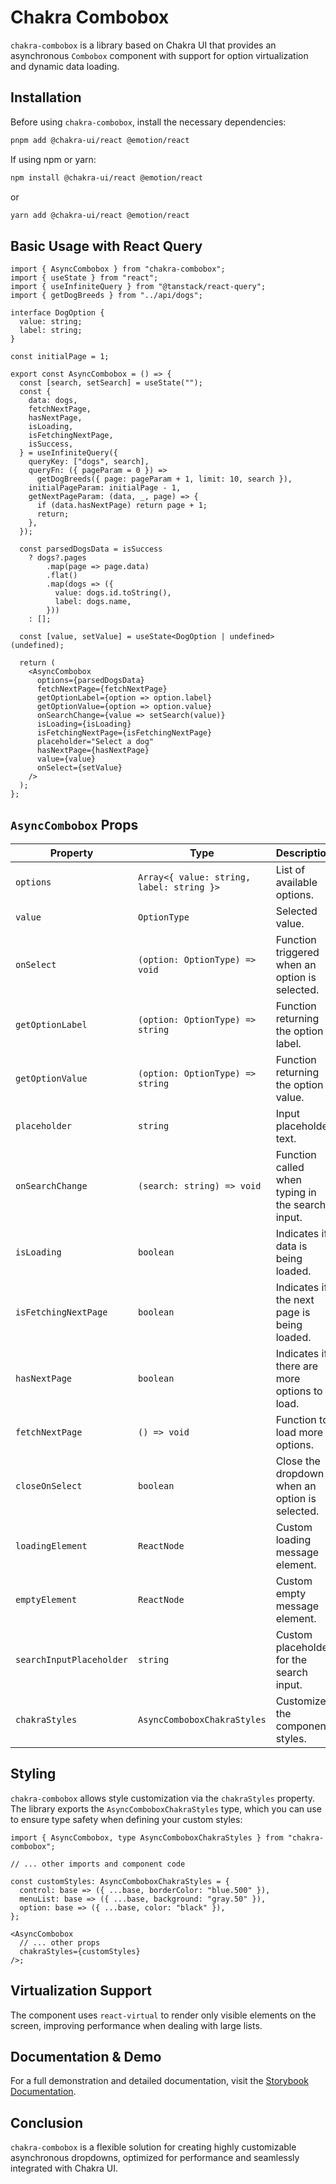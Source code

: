 # Chakra Combobox

`chakra-combobox` is a library based on Chakra UI that provides an asynchronous `Combobox` component with support for option virtualization and dynamic data loading.

## Installation

Before using `chakra-combobox`, install the necessary dependencies:

```sh
pnpm add @chakra-ui/react @emotion/react
```

If using npm or yarn:

```sh
npm install @chakra-ui/react @emotion/react
```

or

```sh
yarn add @chakra-ui/react @emotion/react
```

## Basic Usage with React Query

```tsx
import { AsyncCombobox } from "chakra-combobox";
import { useState } from "react";
import { useInfiniteQuery } from "@tanstack/react-query";
import { getDogBreeds } from "../api/dogs";

interface DogOption {
  value: string;
  label: string;
}

const initialPage = 1;

export const AsyncCombobox = () => {
  const [search, setSearch] = useState("");
  const {
    data: dogs,
    fetchNextPage,
    hasNextPage,
    isLoading,
    isFetchingNextPage,
    isSuccess,
  } = useInfiniteQuery({
    queryKey: ["dogs", search],
    queryFn: ({ pageParam = 0 }) =>
      getDogBreeds({ page: pageParam + 1, limit: 10, search }),
    initialPageParam: initialPage - 1,
    getNextPageParam: (data, _, page) => {
      if (data.hasNextPage) return page + 1;
      return;
    },
  });

  const parsedDogsData = isSuccess
    ? dogs?.pages
        .map(page => page.data)
        .flat()
        .map(dogs => ({
          value: dogs.id.toString(),
          label: dogs.name,
        }))
    : [];

  const [value, setValue] = useState<DogOption | undefined>(undefined);

  return (
    <AsyncCombobox
      options={parsedDogsData}
      fetchNextPage={fetchNextPage}
      getOptionLabel={option => option.label}
      getOptionValue={option => option.value}
      onSearchChange={value => setSearch(value)}
      isLoading={isLoading}
      isFetchingNextPage={isFetchingNextPage}
      placeholder="Select a dog"
      hasNextPage={hasNextPage}
      value={value}
      onSelect={setValue}
    />
  );
};
```

## `AsyncCombobox` Props

| Property                 | Type                                      | Description                                      |
| ------------------------ | ----------------------------------------- | ------------------------------------------------ |
| `options`                | `Array<{ value: string, label: string }>` | List of available options.                       |
| `value`                  | `OptionType`                              | Selected value.                                  |
| `onSelect`               | `(option: OptionType) => void`            | Function triggered when an option is selected.   |
| `getOptionLabel`         | `(option: OptionType) => string`          | Function returning the option label.             |
| `getOptionValue`         | `(option: OptionType) => string`          | Function returning the option value.             |
| `placeholder`            | `string`                                  | Input placeholder text.                          |
| `onSearchChange`         | `(search: string) => void`                | Function called when typing in the search input. |
| `isLoading`              | `boolean`                                 | Indicates if data is being loaded.               |
| `isFetchingNextPage`     | `boolean`                                 | Indicates if the next page is being loaded.      |
| `hasNextPage`            | `boolean`                                 | Indicates if there are more options to load.     |
| `fetchNextPage`          | `() => void`                              | Function to load more options.                   |
| `closeOnSelect`          | `boolean`                                 | Close the dropdown when an option is selected.   |
| `loadingElement`         | `ReactNode`                               | Custom loading message element.                  |
| `emptyElement`           | `ReactNode`                               | Custom empty message element.                    |
| `searchInputPlaceholder` | `string`                                  | Custom placeholder for the search input.         |
| `chakraStyles`           | `AsyncComboboxChakraStyles`               | Customize the component styles.                  |

## Styling

`chakra-combobox` allows style customization via the `chakraStyles` property. The library exports the `AsyncComboboxChakraStyles` type, which you can use to ensure type safety when defining your custom styles:

```tsx
import { AsyncCombobox, type AsyncComboboxChakraStyles } from "chakra-combobox";

// ... other imports and component code

const customStyles: AsyncComboboxChakraStyles = {
  control: base => ({ ...base, borderColor: "blue.500" }),
  menuList: base => ({ ...base, background: "gray.50" }),
  option: base => ({ ...base, color: "black" }),
};

<AsyncCombobox
  // ... other props
  chakraStyles={customStyles}
/>;
```

## Virtualization Support

The component uses `react-virtual` to render only visible elements on the screen, improving performance when dealing with large lists.

## Documentation & Demo

For a full demonstration and detailed documentation, visit the [Storybook Documentation](https://daniel-dnb.github.io/chakra-combobox).

## Conclusion

`chakra-combobox` is a flexible solution for creating highly customizable asynchronous dropdowns, optimized for performance and seamlessly integrated with Chakra UI.
